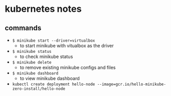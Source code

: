 # kubernetes notes

## commands

- `$ minikube start --driver=virtualbox`
    - to start minikube with vitualbox as the driver
- `$ minikube status`
    - to check minikube status
- `$ minikube delete`
    - to remove existing minikube configs and files
- `$ minikube dashboard`
    - to view minikube dashboard
- `kubectl create deployment hello-node --image=gcr.io/hello-minikube-zero-install/hello-node`